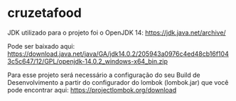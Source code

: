 # cruzetafood

JDK utilizado para o projeto foi o OpenJDK 14:
https://jdk.java.net/archive/

Pode ser baixado aqui:
https://download.java.net/java/GA/jdk14.0.2/205943a0976c4ed48cb16f1043c5c647/12/GPL/openjdk-14.0.2_windows-x64_bin.zip

Para esse projeto será necessário a configuração do seu Build de Desenvolvimento a partir do configurador do lombok (lombok.jar) que você pode encontrar aqui: https://projectlombok.org/download

